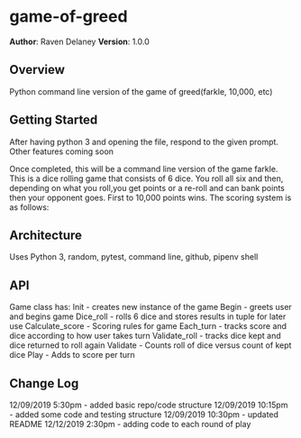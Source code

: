 # game-of-greed

**Author**: Raven Delaney
**Version**: 1.0.0

## Overview
<!-- Provide a high level overview of what this application is and why you are building it, beyond the fact that it's an assignment for a Code Fellows 401 class. (i.e. What's your problem domain?) -->
Python command line version of the game of greed(farkle, 10,000, etc)

## Getting Started
<!-- What are the steps that a user must take in order to build this app on their own machine and get it running? -->
After having python 3 and opening the file, respond to the given prompt.
Other features coming soon

Once completed, this will be a command line version of the game farkle.
This is a dice rolling game that consists of 6 dice. You roll all six and then, depending on what you roll,you get points or a re-roll and can bank points then your opponent goes. First to 10,000 points wins.
The scoring system is as follows:

## Architecture
<!-- Provide a detailed description of the application design. What technologies (languages, libraries, etc) you're using, and any other relevant design information. This is also an area which you can include any visuals; flow charts, example usage gifs, screen captures, etc.-->
Uses Python 3, random, pytest, command line, github, pipenv shell

## API
<!-- Provide detailed instructions for your applications usage. This should include any methods or endpoints available to the user/client/developer. Each section should be formatted to provide clear syntax for usage, example calls including input data requirements and options, and example responses or return values. -->
Game class has:
Init - creates new instance of the game
Begin - greets user and begins game
Dice_roll - rolls 6 dice and stores results in tuple for later use
Calculate_score - Scoring rules for game
Each_turn - tracks score and dice according to how user takes turn
Validate_roll - tracks dice kept and dice returned to roll again
Validate - Counts roll of dice versus count of kept dice
Play - Adds to score per turn

## Change Log

<!-- Use this are to document the iterative changes made to your application as each feature is successfully implemented. Use time stamps. Here's an example:
01-01-2001 4:59pm - Added functionality to add and delete some things.
-->
12/09/2019 5:30pm - added basic repo/code structure
12/09/2019 10:15pm - added some code and testing structure
12/09/2019 10:30pm - updated README
12/12/2019 2:30pm - adding code to each round of play
